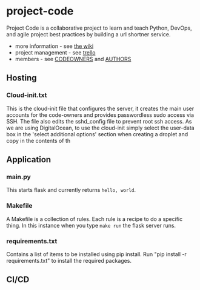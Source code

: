 # project-code

Project Code is a collaborative project to learn and teach Python, DevOps, and agile project best practices by building a url shortner service.

* more information - see [the wiki](https://github.com/rdkr/project-code/wiki)
* project management - see [trello](https://trello.com/b/FC8mke6j/project-code)
* members - see [CODEOWNERS](CODEOWNERS) and [AUTHORS](AUTHORS)


## Hosting
### Cloud-init.txt 
This is the cloud-init file that configures the server, it creates the main user accounts for the code-owners and provides passwordless sudo access via SSH. The file also edits the sshd_config file to prevent root ssh access.
As we are using DigitalOcean, to use the cloud-init simply select the user-data box in the 'select additional options' section when creating a droplet and copy in the contents of th


## Application
### main.py
This starts flask and currently returns `hello, world`.

### Makefile
A Makefile is a collection of rules. Each rule is a recipe to do a specific thing. In this instance when you type `make run` the flask server runs.

### requirements.txt
Contains a list of items to be installed using pip install. Run "pip install -r requirements.txt" to install the required packages. 

## CI/CD








